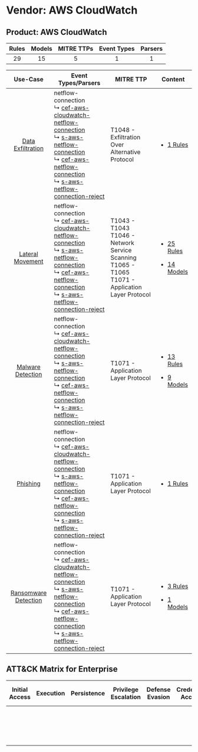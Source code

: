 Vendor: AWS CloudWatch
======================
Product: AWS CloudWatch
-----------------------
| Rules | Models | MITRE TTPs | Event Types | Parsers |
|:-----:|:------:|:----------:|:-----------:|:-------:|
|  29   |   15   |     5      |      1      |    1    |

|                               Use-Case                               | Event Types/Parsers                                                                                                                                                                                                                                                                                                                                                                                                 | MITRE TTP                                                                                                    | Content                                                                                                                       |
|:--------------------------------------------------------------------:| ------------------------------------------------------------------------------------------------------------------------------------------------------------------------------------------------------------------------------------------------------------------------------------------------------------------------------------------------------------------------------------------------------------------- | ------------------------------------------------------------------------------------------------------------ | ----------------------------------------------------------------------------------------------------------------------------- |
|    [Data Exfiltration](../../../UseCases/uc_data_exfiltration.md)    |  netflow-connection<br> ↳ [cef-aws-cloudwatch-netflow-connection](Parsers/parserContent_cef-aws-cloudwatch-netflow-connection.md)<br> ↳ [s-aws-netflow-connection](Parsers/parserContent_s-aws-netflow-connection.md)<br> ↳ [cef-aws-netflow-connection](Parsers/parserContent_cef-aws-netflow-connection.md)<br> ↳ [s-aws-netflow-connection-reject](Parsers/parserContent_s-aws-netflow-connection-reject.md)<br> | T1048 - Exfiltration Over Alternative Protocol<br>                                                           | [<ul><li>1 Rules</li></ul>](Rules_Models/r_m_aws_cloudwatch_aws_cloudwatch_Data_Exfiltration.md)                              |
|     [Lateral Movement](../../../UseCases/uc_lateral_movement.md)     |  netflow-connection<br> ↳ [cef-aws-cloudwatch-netflow-connection](Parsers/parserContent_cef-aws-cloudwatch-netflow-connection.md)<br> ↳ [s-aws-netflow-connection](Parsers/parserContent_s-aws-netflow-connection.md)<br> ↳ [cef-aws-netflow-connection](Parsers/parserContent_cef-aws-netflow-connection.md)<br> ↳ [s-aws-netflow-connection-reject](Parsers/parserContent_s-aws-netflow-connection-reject.md)<br> | T1043 - T1043<br>T1046 - Network Service Scanning<br>T1065 - T1065<br>T1071 - Application Layer Protocol<br> | [<ul><li>25 Rules</li></ul><ul><li>14 Models</li></ul>](Rules_Models/r_m_aws_cloudwatch_aws_cloudwatch_Lateral_Movement.md)   |
|    [Malware Detection](../../../UseCases/uc_malware_detection.md)    |  netflow-connection<br> ↳ [cef-aws-cloudwatch-netflow-connection](Parsers/parserContent_cef-aws-cloudwatch-netflow-connection.md)<br> ↳ [s-aws-netflow-connection](Parsers/parserContent_s-aws-netflow-connection.md)<br> ↳ [cef-aws-netflow-connection](Parsers/parserContent_cef-aws-netflow-connection.md)<br> ↳ [s-aws-netflow-connection-reject](Parsers/parserContent_s-aws-netflow-connection-reject.md)<br> | T1071 - Application Layer Protocol<br>                                                                       | [<ul><li>13 Rules</li></ul><ul><li>9 Models</li></ul>](Rules_Models/r_m_aws_cloudwatch_aws_cloudwatch_Malware_Detection.md)   |
|             [Phishing](../../../UseCases/uc_phishing.md)             |  netflow-connection<br> ↳ [cef-aws-cloudwatch-netflow-connection](Parsers/parserContent_cef-aws-cloudwatch-netflow-connection.md)<br> ↳ [s-aws-netflow-connection](Parsers/parserContent_s-aws-netflow-connection.md)<br> ↳ [cef-aws-netflow-connection](Parsers/parserContent_cef-aws-netflow-connection.md)<br> ↳ [s-aws-netflow-connection-reject](Parsers/parserContent_s-aws-netflow-connection-reject.md)<br> | T1071 - Application Layer Protocol<br>                                                                       | [<ul><li>1 Rules</li></ul>](Rules_Models/r_m_aws_cloudwatch_aws_cloudwatch_Phishing.md)                                       |
| [Ransomware Detection](../../../UseCases/uc_ransomware_detection.md) |  netflow-connection<br> ↳ [cef-aws-cloudwatch-netflow-connection](Parsers/parserContent_cef-aws-cloudwatch-netflow-connection.md)<br> ↳ [s-aws-netflow-connection](Parsers/parserContent_s-aws-netflow-connection.md)<br> ↳ [cef-aws-netflow-connection](Parsers/parserContent_cef-aws-netflow-connection.md)<br> ↳ [s-aws-netflow-connection-reject](Parsers/parserContent_s-aws-netflow-connection-reject.md)<br> | T1071 - Application Layer Protocol<br>                                                                       | [<ul><li>3 Rules</li></ul><ul><li>1 Models</li></ul>](Rules_Models/r_m_aws_cloudwatch_aws_cloudwatch_Ransomware_Detection.md) |

ATT&CK Matrix for Enterprise
----------------------------
| Initial Access | Execution | Persistence | Privilege Escalation | Defense Evasion | Credential Access | Discovery                                                                     | Lateral Movement | Collection | Command and Control                                                             | Exfiltration                                                                                | Impact |
| -------------- | --------- | ----------- | -------------------- | --------------- | ----------------- | ----------------------------------------------------------------------------- | ---------------- | ---------- | ------------------------------------------------------------------------------- | ------------------------------------------------------------------------------------------- | ------ |
|                |           |             |                      |                 |                   | [Network Service Scanning](https://attack.mitre.org/techniques/T1046)<br><br> |                  |            | [Application Layer Protocol](https://attack.mitre.org/techniques/T1071)<br><br> | [Exfiltration Over Alternative Protocol](https://attack.mitre.org/techniques/T1048)<br><br> |        |